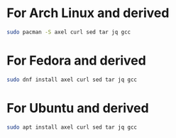 # For Arch Linux and derived
```sh
sudo pacman -S axel curl sed tar jq gcc
```
# For Fedora and derived
```sh
sudo dnf install axel curl sed tar jq gcc 
```
# For Ubuntu and derived
```sh
sudo apt install axel curl sed tar jq gcc
```
